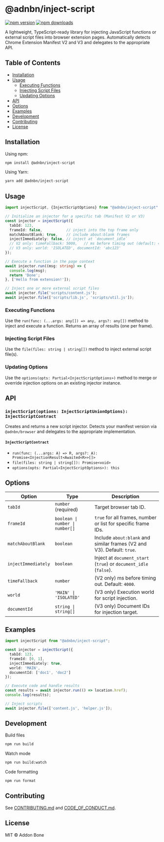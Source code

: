 # @adnbn/inject-script

[![npm version](https://img.shields.io/npm/v/@adnbn/inject-script.svg)](https://www.npmjs.com/package/@adnbn/inject-script)
[![npm downloads](https://img.shields.io/npm/dm/@adnbn/inject-script.svg)](https://www.npmjs.com/package/@adnbn/inject-script)

A lightweight, TypeScript-ready library for injecting JavaScript functions or external script files into browser extension pages.
Automatically detects Chrome Extension Manifest V2 and V3 and delegates to the appropriate API.

## Table of Contents

- [Installation](#installation)
- [Usage](#usage)
  - [Executing Functions](#executing-functions)
  - [Injecting Script Files](#injecting-script-files)
  - [Updating Options](#updating-options)
- [API](#api)
- [Options](#options)
- [Examples](#examples)
- [Development](#development)
- [Contributing](#contributing)
- [License](#license)

## Installation

Using npm:

```bash
npm install @adnbn/inject-script
```

Using Yarn:

```bash
yarn add @adnbn/inject-script
```

## Usage

```ts
import injectScript, {InjectScriptOptions} from "@adnbn/inject-script";

// Initialize an injector for a specific tab (Manifest V2 or V3)
const injector = injectScript({
  tabId: 123,
  frameId: false,           // inject into the top frame only
  matchAboutBlank: true,    // include about:blank frames
  injectImmediately: false, // inject at `document_idle`
  // V2 only: timeFallback: 5000,   // ms before timing out (default: 4000)
  // V3 only: world: 'ISOLATED', documentId: 'abc123'
});

// Execute a function in the page context
await injector.run((msg: string) => {
  console.log(msg);
  return 'Done';
}, ['Hello from extension!']);

// Inject one or more external script files
await injector.file('scripts/content.js');
await injector.file(['scripts/lib.js', 'scripts/util.js']);
```

### Executing Functions

Use the `run(func: (...args: any[]) => any, args?: any[])` method to inject and execute a function. Returns an array of results (one per frame).

### Injecting Script Files

Use the `file(files: string | string[])` method to inject external script file(s).

### Updating Options

Use the `options(opts: Partial<InjectScriptOptions>)` method to merge or override injection options on an existing injector instance.

## API

### `injectScript(options: InjectScriptUnionOptions): InjectScriptContract`

Creates and returns a new script injector. Detects your manifest version via `@adnbn/browser` and delegates to the appropriate implementation.

#### `InjectScriptContract`

- `run(func: (...args: A) => R, args?: A): Promise<InjectionResult<Awaited<R>>[]>`
- `file(files: string | string[]): Promise<void>`
- `options(opts: Partial<InjectScriptOptions>): this`

## Options

| Option             | Type                                    | Description                                                                                     |
| ------------------ | --------------------------------------- | ----------------------------------------------------------------------------------------------- |
| `tabId`            | `number` (required)                     | Target browser tab ID.                                                                          |
| `frameId`          | `boolean \| number \| number[]`        | `true` for all frames, number or list for specific frame IDs.                                   |
| `matchAboutBlank`  | `boolean`                               | Include `about:blank` and similar frames (V2 and V3). Default: `true`.                          |
| `injectImmediately` | `boolean`                               | Inject at `document_start` (`true`) or `document_idle` (`false`).                                |
| `timeFallback`     | `number`                                | (V2 only) ms before timing out. Default: `4000`.                                                |
| `world`            | `'MAIN' \| 'ISOLATED'`                 | (V3 only) Execution world for script injection.                                                 |
| `documentId`       | `string \| string[]`                    | (V3 only) Document IDs for injection target.                                                    |

## Examples

```ts
import injectScript from "@adnbn/inject-script";

const injector = injectScript({
  tabId: 123,
  frameId: [0, 1],
  injectImmediately: true,
  world: 'MAIN',
  documentId: ['doc1', 'doc2']
});

// Execute code and handle results
const results = await injector.run(() => location.href);
console.log(results);

// Inject scripts
await injector.file(['content.js', 'helper.js']);
```

## Development

Build files
```bash
npm run build
```

Watch mode

```bash
npm run build:watch
```

Code formatting

```bash
npm run format
```

## Contributing

See [CONTRIBUTING.md](CONTRIBUTING.md) and [CODE_OF_CONDUCT.md](CODE_OF_CONDUCT.md).

## License

MIT © Addon Bone